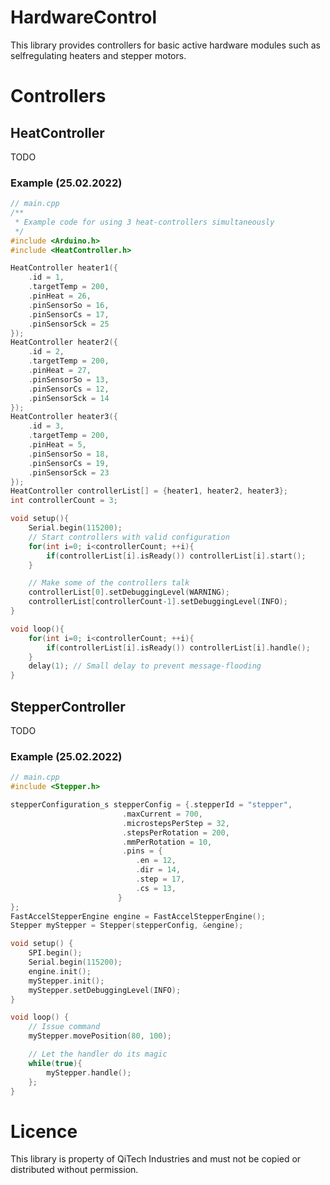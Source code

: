 # HardwareControl
This library provides controllers for basic active hardware modules such as selfregulating heaters and stepper motors.

# Controllers
## HeatController
TODO
### Example (25.02.2022)
```cpp
// main.cpp
/**
 * Example code for using 3 heat-controllers simultaneously
 */
#include <Arduino.h>
#include <HeatController.h>

HeatController heater1({
    .id = 1,
    .targetTemp = 200,
    .pinHeat = 26,
    .pinSensorSo = 16,
    .pinSensorCs = 17,
    .pinSensorSck = 25
});
HeatController heater2({
    .id = 2,
    .targetTemp = 200,
    .pinHeat = 27,
    .pinSensorSo = 13,
    .pinSensorCs = 12,
    .pinSensorSck = 14
});
HeatController heater3({
    .id = 3,
    .targetTemp = 200,
    .pinHeat = 5,
    .pinSensorSo = 18,
    .pinSensorCs = 19,
    .pinSensorSck = 23
});
HeatController controllerList[] = {heater1, heater2, heater3};
int controllerCount = 3;

void setup(){
    Serial.begin(115200);
    // Start controllers with valid configuration
    for(int i=0; i<controllerCount; ++i){
        if(controllerList[i].isReady()) controllerList[i].start();
    }

    // Make some of the controllers talk
    controllerList[0].setDebuggingLevel(WARNING);
    controllerList[controllerCount-1].setDebuggingLevel(INFO);
}

void loop(){
    for(int i=0; i<controllerCount; ++i){
        if(controllerList[i].isReady()) controllerList[i].handle();
    }
    delay(1); // Small delay to prevent message-flooding
}
```
## StepperController
TODO
### Example (25.02.2022)
```cpp
// main.cpp
#include <Stepper.h>

stepperConfiguration_s stepperConfig = {.stepperId = "stepper",
                         .maxCurrent = 700,
                         .microstepsPerStep = 32,
                         .stepsPerRotation = 200,
                         .mmPerRotation = 10,
                         .pins = {
                            .en = 12,
                            .dir = 14,
                            .step = 17,
                            .cs = 13,
                        }
};
FastAccelStepperEngine engine = FastAccelStepperEngine();
Stepper myStepper = Stepper(stepperConfig, &engine);

void setup() {
    SPI.begin();
    Serial.begin(115200);
    engine.init();
    myStepper.init();
    myStepper.setDebuggingLevel(INFO);
}

void loop() {
    // Issue command
    myStepper.movePosition(80, 100);

    // Let the handler do its magic
    while(true){
        myStepper.handle();
    };
}
```

# Licence
This library is property of QiTech Industries and must not be copied or distributed without permission.